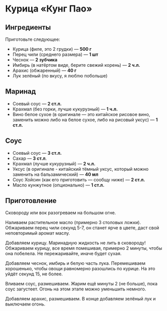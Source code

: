 # Курица «Кунг Пао»

## Ингредиенты

Приготовьте следующее:

- Курица (филе, это 2 грудки) — **500 г**
- Перец чили (среднего размера) — **1 шт**
- Чеснок — **2 зубчика**
- Имбирь (в натёртом виде, берите свежий корень) — **2 ч.л.**
- Арахис (обжаренный) — **40 г**
- Лук зелёный (по вкусу, я люблю побольше)

## Маринад

- Соевый соус — **2 ст.л.**
- Крахмал (без горки, лучше кукурузный) — **1 ч.л.**
- Вино белое сухое (в оригинале — это китайское рисовое вино, заменить можно
  либо на белое сухое, либо на рисовый уксус) — **1 ст.л.**

## Соус

- Соевый соус — **3 ст.л.**
- Сахар — **3 ст.л**.
- Крахмал (лучше кукурузный) — **2 ч.л.**
- Уксус (в оригинале - китайский тёмный уксус, который можно заменить на
  бальзамический) — **40 мл**
- Соус Хойсин (как его приготовить — сообщу ниже) — **2 ст.л.**
- Масло кунжутное (опционально) — **1 ст.л.**

## Приготовление

Сковороду или вок разогреваем на большом огне.

Наливаем растительное масло (примерно 3 столовых ложки). Обжариваем перец чили
секунд 5-7, он станет ярче в цвете, даст свой неповторимый аромат маслу.

Добавляем курицу. Маринадную жидкость не лить в сковороду! Обжариваем курицу,
все время помешивая, примерно 2 минуты, чтобы она побелела. Не пережаривайте, иначе будет сухая.

Добавляем чеснок, имбирь и белую часть лука. Перемешиваем хорошенько, чтобы
овощи равномерно разошлись по курице. На это уйдёт секунд 15, не более.

Вливаем соус, размешиваем. Жарим ещё минуты 2 (не больше), пока соус загустеет.
Огонь на этом этапе можно уменьшить немного.

Добавляем арахис, размешиваем. В конце добавляем зелёный лук и выключаем огонь.
